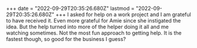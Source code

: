 +++
date = "2022-09-29T20:35:26.680Z"
lastmod = "2022-09-29T20:35:26.680Z"
+++
I asked for help on a work project and I am grateful to have received it. Even more grateful for Amie since she instigated the idea. But the help turned into more of the helper doing it all and me watching sometimes. Not the most fun approach to getting help. It is the fastest though, so good for the business I guess?